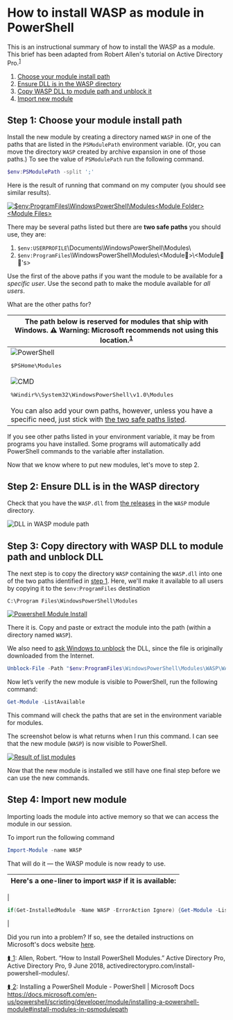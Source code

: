 # How to install WASP as module in PowerShell

This is an instructional summary of how to install the WASP as a module. This brief has been adapted from Robert Allen's tutorial on Active Directory Pro.<a name="one"></a><sup>[1](#allen)</sup>

 1. [Choose your module install path](#step-1-choose-your-module-install-path)
 2. [Ensure DLL is in the WASP directory](#step-2-ensure-dll-is-in-the-wasp-directory)
 3. [Copy WASP DLL to module path and unblock it](#step-3-copy-wasp-dll-to-module-path-and-unblock-it)
 4. [Import new module](#step-4-import-new-module)

## Step 1: Choose your module install path

Install the new module by creating a directory named `WASP` in one of the paths that are listed in the `PSModulePath` environment variable.  (Or, you can move the directory `WASP` created by archive expansion in one of those paths.) To see the value of `PSModulePath` run the following command.

```powershell
$env:PSModulePath -split ';'
```

Here is the result of running that command on my computer (you should see similar results).

[![`$env:ProgramFiles`\WindowsPowerShell\Modules\<Module Folder>\<Module Files>](powershell-env2.png)](powershell-env2.png)

There may be several paths listed but there are <a id="two_safe_paths">**two safe paths**</a> you should use, they are:

1. `$env:USERPROFILE`\Documents\WindowsPowerShell\Modules\
2. `$env:ProgramFiles`\WindowsPowerShell\Modules\\&lt;Module📁&gt;\\&lt;Module📃📄's&gt;

Use the first of the above paths if you want the module to be available for a *specific user*. Use the second path to make the module available for *all users*.

What are the other paths for?

| The path below is reserved for modules that ship with Windows. **&#9888; Warning:** Microsoft recommends not using this location.<a name="two"></a><sup>[1](#install-modules-in-psmodulepath) |
| --- |
| ![PowerShell](Windows_PowerShell_icon-48x48.png)<br/><pre lang="powershell">$PSHome\Modules</pre> |
| ![CMD](Cmd_icon.png) <br/><pre lang="cmd">%Windir%\System32\WindowsPowerShell\v1.0\Modules</pre> |
| You can also add your own paths, however, unless you have a specific need, just stick with [the two safe paths listed](#two_safe_paths). |

If you see other paths listed in your environment variable, it may be from programs you have installed. Some programs will automatically add PowerShell commands to the variable after installation.

Now that we know where to put new modules, let's move to step 2.

## Step 2: Ensure DLL is in the WASP directory

Check that you have the `WASP.dll` from [the releases](/releases) in the `WASP` module directory.

![DLL in WASP module path](dll.png)

## Step 3: Copy directory with WASP DLL to module path and unblock DLL

The next step is to copy the directory `WASP` containing the `WASP.dll` into one of the two paths identified in [step 1](#step-1-determine-the-install-path). Here, we'll make it available to all users by copying it to the `$env:ProgramFiles` destination

`C:\Program Files\WindowsPowerShell\Modules`

[![Powershell Module Install](modules.png)](modules.png)

There it is. Copy and paste or extract the module into the path (within a directory named `WASP`).

We also need to [ask Windows to unblock](https://docs.microsoft.com/en-us/powershell/module/microsoft.powershell.utility/unblock-file) the DLL, since the file is originally downloaded from the Internet.

```powershell
Unblock-File -Path "$env:ProgramFiles\WindowsPowerShell\Modules\WASP\WASP.dll"
```

Now let’s verify the new module is visible to PowerShell, run the following command:

```powershell
Get-Module -ListAvailable
```

This command will check the paths that are set in the environment variable for modules.

The screenshot below is what returns when I run this command. I can see that the new module (`WASP`) is now visible to PowerShell.

[![Result of list modules](listed.png)](listed.png)

Now that the new module is installed we still have one final step before we can use the new commands.

## Step 4: Import new module

Importing loads the module into active memory so that we can access the module in our session.

To import run the following command

```powershell
Import-Module -name WASP
```

That will do it &mdash; the WASP module is now ready to use.

| Here's a one-liner to import `WASP` if it is available: |
|---|
|  
```powershell
if(Get-InstalledModule -Name WASP -ErrorAction Ignore) {Get-Module -ListAvailable -Name WASP | Import-Module} else {Write-Host "You need to install the module first. See https://github.com/mavaddat/wasp/How_to_install_WASP_as_module_in_PowerShell.md" -ForegroundColor Red}
```
|

Did you run into a problem? If so, see the detailed instructions on Microsoft's docs website [here](https://docs.microsoft.com/en-us/powershell/scripting/developer/module/installing-a-powershell-module).

<a name="allen" href="one">&#11180;&nbsp;1</a>:
Allen, Robert. “How to Install PowerShell Modules.” Active Directory Pro, Active Directory Pro, 9 June 2018, activedirectorypro.com/install-powershell-modules/.

<a name="install-modules-in-psmodulepath" href="two">&#11180;&nbsp;2</a>:
Installing a PowerShell Module - PowerShell | Microsoft Docs https://docs.microsoft.com/en-us/powershell/scripting/developer/module/installing-a-powershell-module#install-modules-in-psmodulepath
